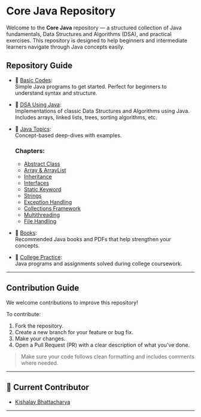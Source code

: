 # Core Java Repository

Welcome to the **Core Java** repository — a structured collection of Java fundamentals, Data Structures and Algorithms (DSA), and practical exercises. This repository is designed to help beginners and intermediate learners navigate through Java concepts easily.

## Repository Guide

- 📂 [Basic Codes](./basic%20codes):  
  Simple Java programs to get started. Perfect for beginners to understand syntax and structure.

- 📂 [DSA Using Java](./dsa%20using%20java):  
  Implementations of classic Data Structures and Algorithms using Java. Includes arrays, linked lists, trees, sorting algorithms, etc.

- 📂 [Java Topics](./java-topics):  
  Concept-based deep-dives with examples.

  ### Chapters:
  - [Abstract Class](./java-topics/abstract%20class)
  - [Array & ArrayList](./java-topics/array%20and%20arraylist)
  - [Inheritance](./java-topics/inheritance)
  - [Interfaces](./java-topics/interfaces)
  - [Static Keyword](./java-topics/static)
  - [Strings](./java-topics/strings)
  - [Exception Handling](./java-topics/exception%20handling)
  - [Collections Framework](./java-topics/collections)
  - [Multithreading](./java-topics/multithreading)
  - [File Handling](./java-topics/file%20handling)

- 📂 [Books](./books):  
  Recommended Java books and PDFs that help strengthen your concepts.

- 📂 [College Practice](./college%20practice):  
  Java programs and assignments solved during college coursework.

---

## Contribution Guide

We welcome contributions to improve this repository!

To contribute:

1. Fork the repository.
2. Create a new branch for your feature or bug fix.
3. Make your changes.
4. Open a Pull Request (PR) with a clear description of what you’ve done.

> Make sure your code follows clean formatting and includes comments where needed.

---

## 👤 Current Contributor

- [Kishalay Bhattacharya](https://github.com/kishalayb18)

---
